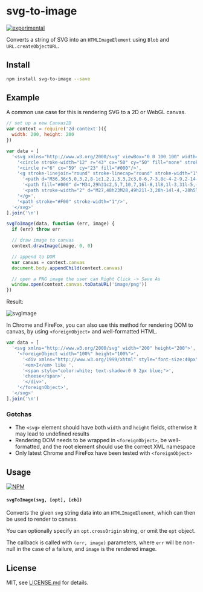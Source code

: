 # svg-to-image

[![experimental](http://badges.github.io/stability-badges/dist/experimental.svg)](http://github.com/badges/stability-badges)

Converts a string of SVG into an `HTMLImageElement` using `Blob` and `URL.createObjectURL`.

## Install

```sh
npm install svg-to-image --save
```

## Example

A common use case for this is rendering SVG to a 2D or WebGL canvas.

```js
// set up a new Canvas2D
var context = require('2d-context')({
  width: 200, height: 200 
})

var data = [
  '<svg xmlns="http://www.w3.org/2000/svg" viewBox="0 0 100 100" width="200px" height="200px">',
    '<circle stroke-width="12" r="43" cx="50" cy="50" fill="none" stroke="#3A5"/>',
    '<circle r="6" cx="59" cy="23" fill="#000"/>',
    '<g stroke-linejoin="round" stroke-linecap="round" stroke-width="1" stroke="#000" fill="none">',
      '<path d="M36,36c5,0,3,2,8-1c1,2,1,3,3,2c3,0-6,7-3,8c-4-2-9,2-14-2c4-3,4-4,5-7c5,0,8,2,12,1"/>',
      '<path fill="#000" d="M34,29h31c2,5,7,10,7,16l-8,1l8,1l-3,31l-5,-18l-11,18l5-34l-3-8z"/>',
      '<path stroke-width="2" d="M27,48h23M28,49h21l-3,28h-14l-4,-28h5l3,28h3v-28h5l-2,28m3-4h-13m-1-5h16m0-5h-16m-1-5h18m0-5h-19"/>',
    '</g>',
    '<path stroke="#F00" stroke-width="1"/>',
  '</svg>'
].join('\n')

svgToImage(data, function (err, image) {
  if (err) throw err

  // draw image to canvas
  context.drawImage(image, 0, 0)

  // append to DOM
  var canvas = context.canvas
  document.body.appendChild(context.canvas)

  // open a PNG image the user can Right Click -> Save As
  window.open(context.canvas.toDataURL('image/png'))
})
```

Result:

![svgImage](http://i.imgur.com/MCXkoDu.png)

In Chrome and FireFox, you can also use this method for rendering DOM to canvas, by using `<foreignObject>` and well-formatted HTML.

```js
var data = [
  '<svg xmlns="http://www.w3.org/2000/svg" width="200" height="200">',
    '<foreignObject width="100%" height="100%">',
      '<div xmlns="http://www.w3.org/1999/xhtml" style="font-size:40px">',
      '<em>I</em> like ', 
      '<span style="color:white; text-shadow:0 0 2px blue;">',
      'cheese</span>',
      '</div>',
    '</foreignObject>',
  '</svg>'
].join('\n')
```

### Gotchas

- The `<svg>` element should have both `width` and `height` fields, otherwise it may lead to undefined results
- Rendering DOM needs to be wrapped in `<foreignObject>`, be well-formatted, and the root element should use the correct XML namespace
- Only latest Chrome and FireFox have been tested with `<foreignObject>`

## Usage

[![NPM](https://nodei.co/npm/svg-to-image.png)](https://www.npmjs.com/package/svg-to-image)

#### `svgToImage(svg, [opt], [cb])`

Converts the given `svg` string data into an `HTMLImageElement`, which can then be used to render to canvas.

You can optionally specify an `opt.crossOrigin` string, or omit the `opt` object. 

The callback is called with `(err, image)` parameters, where `err` will be non-null in the case of a failure, and `image` is the rendered image.

## License

MIT, see [LICENSE.md](http://github.com/Jam3/svg-to-image/blob/master/LICENSE.md) for details.
